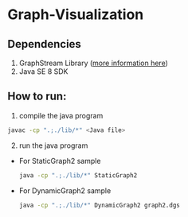 # Graph-Visualization

## Dependencies
1. GraphStream Library ([more information here](http://graphstream-project.org/))
2. Java SE 8 SDK

## How to run:
1. compile the java program
```bash
javac -cp ".;./lib/*" <Java file>
```
2. run the java program
  * For StaticGraph2 sample
    ```bash
    java -cp ".;./lib/*" StaticGraph2
    ```
  * For DynamicGraph2 sample
    ```bash
    java -cp ".;./lib/*" DynamicGraph2 graph2.dgs
    ```
